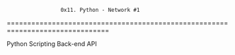                      0x11. Python - Network #1
===============================================================================

Python Scripting Back-end API
